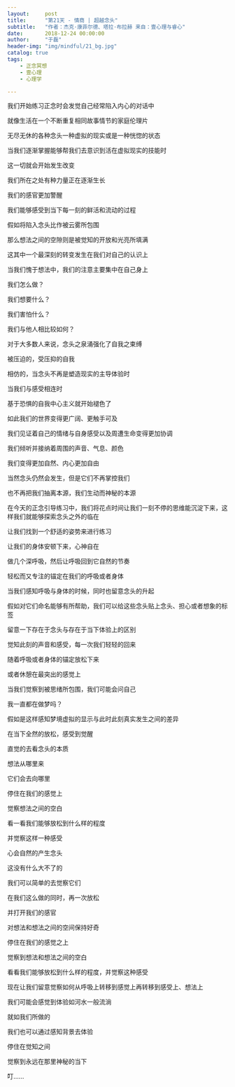 ```yaml
---
layout:     post
title:      "第21天 - 情商 | 超越念头"
subtitle:   "作者：杰克·康菲尔德、塔拉·布拉赫 来自：壹心理与睿心"
date:       2018-12-24 00:00:00
author:     "于磊"
header-img: "img/mindful/21_bg.jpg"
catalog: true
tags:
    - 正念冥想
    - 壹心理
    - 心理学

---
```


我们开始练习正念时会发觉自己经常陷入内心的对话中

就像生活在一个不断重复相同故事情节的家庭伦理片

无尽无休的各种念头一种虚拟的现实或是一种恍惚的状态

当我们逐渐掌握能够帮我们去意识到活在虚拟现实的技能时

这一切就会开始发生改变

我们所在之处有种力量正在逐渐生长

我们的感官更加警醒

我们能够感受到当下每一刻的鲜活和流动的过程

假如将陷入念头比作被云雾所包围

那么想法之间的空隙则是被觉知的开放和光亮所填满

这其中一个最深刻的转变发生在我们对自己的认识上

当我们愧于想法中，我们的注意主要集中在自己身上

我们怎么做？

我们想要什么？

我们害怕什么？

我们与他人相比较如何？

对于大多数人来说，念头之泉涌强化了自我之束缚

被压迫的，受压抑的自我

相仿的，当念头不再是塑造现实的主导体验时

当我们与感受相连时

基于恐惧的自我中心主义就开始褪色了

如此我们的世界变得更广阔、更触手可及

我们见证着自己的情绪与自身感受以及周遭生命变得更加协调

我们倾听并接纳着周围的声音、气息、颜色

我们变得更加自然、内心更加自由

当然念头仍然会发生，但是它们不再掌控我们

也不再把我们抽离本源，我们生动而神秘的本源

在今天的正念引导练习中，我们将花点时间让我们一刻不停的思维能沉淀下来，这样我们就能够探索念头之外的临在

让我们找到一个舒适的姿势来进行练习

让我们的身体安顿下来，心神自在

做几个深呼吸，然后让呼吸回到它自然的节奏

轻松而又专注的锚定在我们的呼吸或者身体

当我们感知呼吸与身体的时候，同时也留意念头的升起

假如对它们命名能够有所帮助，我们可以给这些念头贴上念头、担心或者想象的标签

留意一下存在于念头与存在于当下体验上的区别

觉知此刻的声音和感受，每一次我们轻轻的回来

随着呼吸或者身体的锚定放松下来

或者休憩在最突出的感觉上

当我们觉察到被思绪所包围，我们可能会问自己

我一直都在做梦吗？

假如是这样感知梦境虚拟的显示与此时此刻真实发生之间的差异

在当下全然的放松，感受到觉醒

直觉的去看念头的本质

想法从哪里来

它们会去向哪里

停住在我们的感觉上

觉察想法之间的空白

看一看我们能够放松到什么样的程度

并觉察这样一种感受

心会自然的产生念头

这没有什么大不了的

我们可以简单的去觉察它们

在我们这么做的同时，再一次放松

并打开我们的感官

对想法和想法之间的空间保持好奇

停住在我们的感觉之上

觉察到想法和想法之间的空白

看看我们能够放松到什么样的程度，并觉察这种感受

现在让我们留意觉察如何从呼吸上转移到感觉上再转移到感受上、想法上

我们可能会感觉到体验如河水一般流淌

就如我们所做的

我们也可以通过感知背景去体验

停住在觉知之间

觉察到永远在那里神秘的当下

叮......
